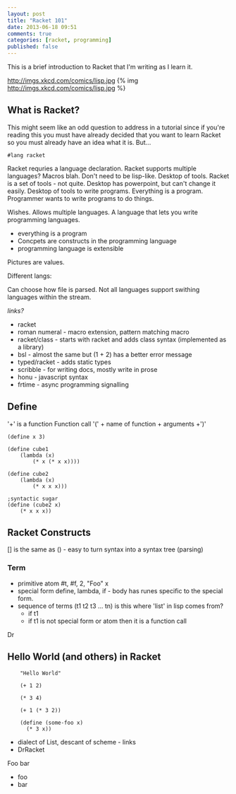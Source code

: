 ```yaml
---
layout: post
title: "Racket 101"
date: 2013-06-18 09:51
comments: true
categories: [racket, programming]
published: false
---
```


This is a brief introduction to Racket that I'm writing as I learn it.

http://imgs.xkcd.com/comics/lisp.jpg
{% img http://imgs.xkcd.com/comics/lisp.jpg %}

What is Racket?
---------------

This might seem like an odd question to address in a tutorial since if you're reading this you must have already decided that you want to learn Racket so you must already have an idea what it is. But...

``` racket Language declaration
#lang racket
```

Racket requries a language declaration. Racket supports multiple languages? Macros blah. Don't need to be lisp-like. Desktop of tools. Racket is a set of tools - not quite. Desktop has powerpoint, but can't change it easily.  Desktop of tools to write programs.  Everything is a program. Programmer wants to write programs to do things.

Wishes. Allows multiple languages. A language that lets you write programming languages.

* everything is a program
* Concpets are constructs in the programming language
* programming language is extensible

Pictures are values.


Different langs:

Can choose how file is parsed.  Not all languages support swithing languages within the stream.

*links?*
* racket
* roman numeral - macro extension, pattern matching macro
* racket/class - starts with racket and adds class syntax (implemented as a library)
* bsl - almost the same but (1 + 2) has a better error message
* typed/racket - adds static types
* scribble - for writing docs, mostly write in prose
* honu - javascript syntax
* frtime - async programming signalling


Define
------

'+' is a function
Function call '(' + name of function + arguments +')'

``` racket 3 versions of cube verbatim from pl
(define x 3)

(define cube1
	(lambda (x)
		(* x (* x x))))

(define cube2
	(lambda (x)
		(* x x x)))		

;syntactic sugar
(define (cube2 x)	
	(* x x x))
```

Racket Constructs
-----------------

[] is the same as () - easy to turn syntax into a syntax tree (parsing)

### Term

* primitive atom #t, #f, 2, "Foo" x
* special form define, lambda, if - body has runes specific to the special form.
* sequence of terms (t1 t2 t3 ... tn) is this where 'list' in lisp comes from?
	* if t1 
	* if t1 is not special form or atom then it is a function call


Dr

Hello World (and others) in Racket  
----------------------------------

``` racket Expressions
	"Hello World"

	(+ 1 2)

	(* 3 4)

	(+ 1 (* 3 2))

	(define (some-foo x)
	  (* 3 x))
```


* dialect of List, descant of scheme - links
* DrRacket





Foo bar

* foo
* bar

